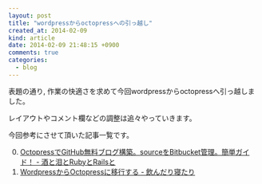 ```yaml
---
layout: post
title: "wordpressからoctopressへの引っ越し"
created_at: 2014-02-09
kind: article
date: 2014-02-09 21:48:15 +0900
comments: true
categories: 
  - blog
---
```


表題の通り, 作業の快適さを求めて今回wordpressからoctopressへ引っ越しました。

レイアウトやコメント欄などの調整は追々やっていきます。

今回参考にさせて頂いた記事一覧です。

0. [OctopressでGitHub無料ブログ構築。sourceをBitbucket管理。簡単ガイド！ - 酒と泪とRubyとRailsと](http://morizyun.github.io/blog/octopress-gitpage-minimum-install-guide/)
0. [WordpressからOctopressに移行する - 飲んだり寝たり](http://nomnel.net/blog/wordpress-to-octopress/)


